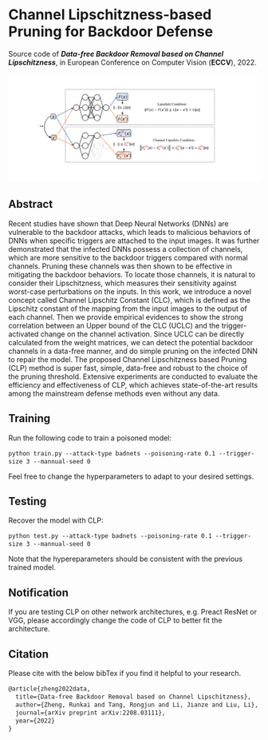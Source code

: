 # Channel Lipschitzness-based Pruning for Backdoor Defense

Source code of ***Data-free Backdoor Removal based on Channel Lipschitzness***, in European Conference on Computer Vision (**ECCV**), 2022.

![](channel-lips.png "illustration of channel lipschitz constant")

## Abstract
Recent studies have shown that Deep Neural Networks (DNNs) are vulnerable to the backdoor attacks, which leads to malicious behaviors of DNNs when specific triggers are attached to the input images. It was further demonstrated that the infected DNNs possess a collection of channels, which are more sensitive to the backdoor triggers compared with normal channels. Pruning these channels was then shown to be effective in mitigating the backdoor behaviors. To locate those channels, it is natural to consider their Lipschitzness, which measures their sensitivity against worst-case perturbations on the inputs. In this work, we introduce a novel concept called Channel Lipschitz Constant (CLC), which is defined as the Lipschitz constant of the mapping from the input images to the output of each channel. Then we provide empirical evidences to show the strong correlation between an Upper bound of the CLC (UCLC) and the trigger-activated change on the channel activation. Since UCLC can be directly calculated from the weight matrices, we can detect the potential backdoor channels in a data-free manner, and do simple pruning on the infected DNN to repair the model. The proposed Channel Lipschitzness based Pruning (CLP) method is super fast, simple, data-free and robust to the choice of the pruning threshold. Extensive experiments are conducted to evaluate the efficiency and effectiveness of CLP, which achieves state-of-the-art results among the mainstream defense methods even without any data.

## Training

Run the following code to train a poisoned model:
```
python train.py --attack-type badnets --poisoning-rate 0.1 --trigger-size 3 --mannual-seed 0
```
Feel free to change the hyperparameters to adapt to your desired settings.

## Testing

Recover the model with CLP:
```
python test.py --attack-type badnets --poisoning-rate 0.1 --trigger-size 3 --mannual-seed 0
```
Note that the hypereparameters should be consistent with the previous trained model.

## Notification

If you are testing CLP on other network architectures, e.g. Preact ResNet or VGG, please accordingly change the code of CLP to better fit the architecture.

## Citation

Please cite with the below bibTex if you find it helpful to your research.

```
@article{zheng2022data,
  title={Data-free Backdoor Removal based on Channel Lipschitzness},
  author={Zheng, Runkai and Tang, Rongjun and Li, Jianze and Liu, Li},
  journal={arXiv preprint arXiv:2208.03111},
  year={2022}
}
```
